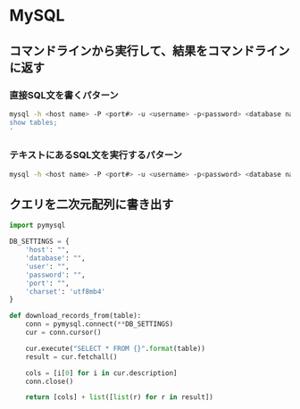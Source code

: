 # MySQL
## コマンドラインから実行して、結果をコマンドラインに返す
### 直接SQL文を書くパターン
```bash
mysql -h <host name> -P <port#> -u <username> -p<password> <database name> -e'
show tables;
'
```

### テキストにあるSQL文を実行するパターン
```bash
mysql -h <host name> -P <port#> -u <username> -p<password> <database name> < text.sql
```

## クエリを二次元配列に書き出す
```python
import pymysql

DB_SETTINGS = {
    'host': "",
    'database': "",
    'user': "",
    'password': "",
    'port': "",
    'charset': 'utf8mb4'
}

def download_records_from(table):
    conn = pymysql.connect(**DB_SETTINGS)
    cur = conn.cursor()

    cur.execute("SELECT * FROM {}".format(table))
    result = cur.fetchall()

    cols = [i[0] for i in cur.description]
    conn.close()

    return [cols] + list([list(r) for r in result])
```